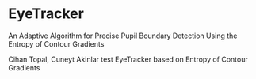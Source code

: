 EyeTracker
==========
An Adaptive Algorithm for Precise Pupil Boundary Detection Using the Entropy of Contour Gradients
 
Cihan Topal, Cuneyt Akinlar
test
EyeTracker based on Entropy of Contour Gradients

